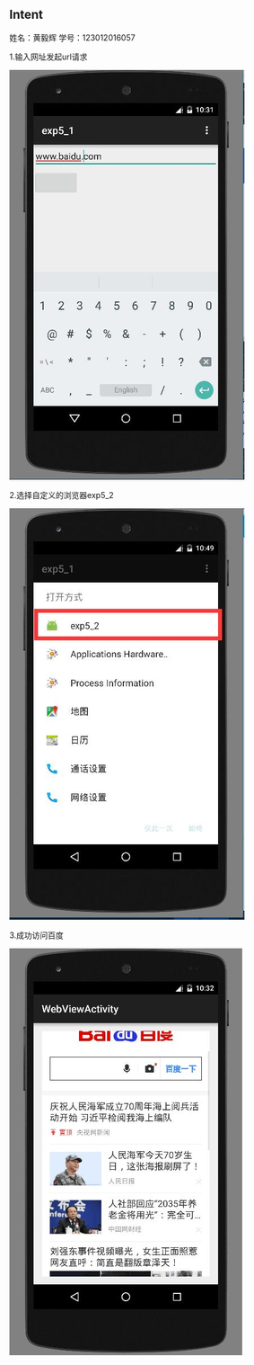 ## **Intent**
姓名：黄毅辉    学号：123012016057

1.输入网址发起url请求
  
![Image text](https://github.com/blazejack/work1/raw/master/photo/five/1.0.jpg)

2.选择自定义的浏览器exp5_2

![Image text](https://github.com/blazejack/work1/raw/master/photo/five/2.0.jpg)

3.成功访问百度

![Image text](https://github.com/blazejack/work1/raw/master/photo/five/3.0.jpg)


